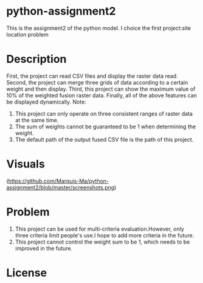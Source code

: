 # python-assignment2
This is the assignment2 of the python model.
I choice the first project:site location problem
# Description
First, the project can read CSV files and display the raster data read.
Second, the project can merge three grids of data according to a certain weight and then display.
Third, this project can show the maximum value of 10% of the weighted fusion raster data.
Finally, all of the above features can be displayed dynamically.
Note: 
1. This project can only operate on three consistent ranges of raster data at the same time.
2. The sum of weights cannot be guaranteed to be 1 when determining the weight.
3. The default path of the output fused CSV file is the path of this project.
# Visuals
(https://github.com/Marquis-Ma/python-assignment2/blob/master/screenshots.png)
# Problem
1. This project can be used for multi-criteria evaluation.However, only three criteria limit people's use.I hope to add more criteria in the future.
2. This project cannot control the weight sum to be 1, which needs to be improved in the future.
# License
